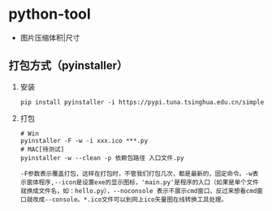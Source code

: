# python-tool

- 图片压缩体积|尺寸



## 打包方式（**pyinstaller**）

1.  安装

    ~~~shell
    pip install pyinstaller -i https://pypi.tuna.tsinghua.edu.cn/simple
    ~~~

2.  打包

    ~~~shell
    # Win
    pyinstaller -F -w -i xxx.ico ***.py
    # MAC[待测试]
    pyinstaller -w --clean -p 依赖包路径 入口文件.py
    
    -F参数表示覆盖打包，这样在打包时，不管我们打包几次，都是最新的，固定命令。-w表示窗体程序,--icon是设置exe的显示图标，'main.py'是程序的入口（如果是单个文件就换成文件名，如：hello.py），--noconsole 表示不展示cmd窗口，反过来想看cmd窗口就改成--console。*.ico文件可以到网上ico矢量图在线转换工具处理。
    ~~~

    

